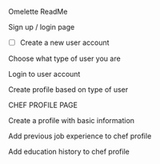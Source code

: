 Omelette ReadMe


Sign up / login page

- [ ] Create a new user account

Choose what type of user you are

Login to user account

Create profile based on type of user



CHEF PROFILE PAGE

Create a profile with basic information

Add previous job experience to chef profile

Add education history to chef profile

